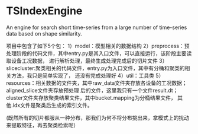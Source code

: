 # TSIndexEngine
An engine for search short time-series from a large number of time-series data based on shape similarity.

项目中包含了如下5个包：
1）model：模型相关的数据结构
2）preprocess：预处理阶段的代码文件，其中entry.py是其入口文件，可以直接运行，该阶段主要读取设备工况数据，
进行解析处理，最终生成处理完成后的切片文件
3）slicecluster:聚类相关的代码文件，entry.py为入口文件，其中有分桶和聚类的相关方法，我只是简单实现了，
还没有完成处理好
4）util：工具类
5）resources：相关数据的文件夹，其中raw_data文件夹存放各设备的工况数据；aligned_slice文件夹存放预处理
后的文件，这里我只有一个文件result.dt；cluster文件夹存放聚类结果文件，其中bucket.mapping为分桶结果文件，
其他.idx文件是聚类后生成的索引文件。

(既然所有的切片都服从一种分布，那我们为何不将分布挑出来，拿模式上的扰动来提取特征，再去聚类检索呢）
